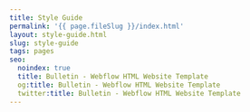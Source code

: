 ```yaml
---
title: Style Guide
permalink: '{{ page.fileSlug }}/index.html'
layout: style-guide.html
slug: style-guide
tags: pages
seo:
  noindex: true
  title: Bulletin - Webflow HTML Website Template
  og:title: Bulletin - Webflow HTML Website Template
  twitter:title: Bulletin - Webflow HTML Website Template
---
```



